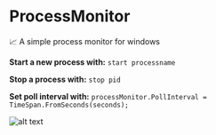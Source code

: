 # ProcessMonitor

📈 A simple process monitor for windows

**Start a new process with:** ````start processname````

**Stop a process with:** ````stop pid````

**Set poll interval with:** ````processMonitor.PollInterval = TimeSpan.FromSeconds(seconds);````

![alt text](https://github.com/michifueby/ProcessMonitor/blob/main/processmonitor.jpg?raw=true)


